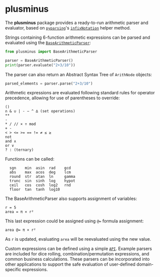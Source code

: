 # plusminus

The **plusminus** package provides a ready-to-run arithmetic parser and evaluator, 
based on [`pyparsing`](https://pyparsing-docs.readthedocs.io/en/latest/index.html)'s 
[`infixNotation`](https://pyparsing-docs.readthedocs.io/en/latest/pyparsing.html#pyparsing.infixNotation) 
helper method.

Strings containing 6-function arithmetic expressions can be parsed and evaluated using the 
[`BaseArithmeticParser`](https://github.com/pyparsing/plusminus/blob/master/doc/arithmetic_parser.md#the-core-basicarithmeticparser):

```python
from plusminus import BaseArithmeticParser

parser = BaseArithmeticParser()
print(parser.evaluate("2+3/10"))
```

The parser can also return an Abstract Syntax Tree of `ArithNode` objects:

```python
parsed_elements = parser.parse("2+3/10")
```

Arithmetic expressions are evaluated following standard rules for operator precedence, allowing for use of parentheses to override:

    ()
    ∩ & ∪ | - − ^ ∆ (set operations)
    **
    -
    * / // × ÷ mod
    + -
    < > <= >= == != ≠ ≤ ≥
    not
    and ∧
    or ∨
    ? : (ternary)

Functions can be called:

      sgn    min  asin  rad    gcd
      abs    max  acos  deg    lcm
      round  str  atan  ln     gamma
      trunc  sin  sinh  log    hypot
      ceil   cos  cosh  log2   rnd
      floor  tan  tanh  log10


The BaseArithmeticParser also supports assignment of variables:

    r = 5
    area = π × r²


This last expression could be assigned using  `@=` formula assignment:

    area @= π × r²


As `r` is updated, evaluating `area` will be reevaluated using the new value.


Custom expressions can be defined using a simple
[`API`](https://github.com/pyparsing/plusminus/blob/master/doc/developer_api.md).
Example parsers are included for dice rolling, combination/permutation expressions,
and common business calculations. These parsers can be incorporated into other
applications to support the safe evaluation of user-defined domain-specific
expressions.
